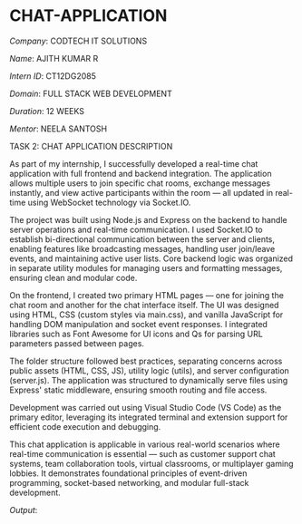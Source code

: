 # CHAT-APPLICATION

*Company*: CODTECH IT SOLUTIONS 

*Name*: AJITH KUMAR R

*Intern ID*: CT12DG2085

*Domain*: FULL STACK WEB DEVELOPMENT

*Duration*: 12 WEEKS

*Mentor*: NEELA  SANTOSH

TASK 2: CHAT APPLICATION DESCRIPTION 

As part of my internship, I successfully developed a real-time chat application with full frontend and backend integration. The application allows multiple users to join specific chat rooms, exchange messages instantly, and view active participants within the room — all updated in real-time using WebSocket technology via Socket.IO.

The project was built using Node.js and Express on the backend to handle server operations and real-time communication. I used Socket.IO to establish bi-directional communication between the server and clients, enabling features like broadcasting messages, handling user join/leave events, and maintaining active user lists. Core backend logic was organized in separate utility modules for managing users and formatting messages, ensuring clean and modular code.

On the frontend, I created two primary HTML pages — one for joining the chat room and another for the chat interface itself. The UI was designed using HTML, CSS (custom styles via main.css), and vanilla JavaScript for handling DOM manipulation and socket event responses. I integrated libraries such as Font Awesome for UI icons and Qs for parsing URL parameters passed between pages.

The folder structure followed best practices, separating concerns across public assets (HTML, CSS, JS), utility logic (utils), and server configuration (server.js). The application was structured to dynamically serve files using Express' static middleware, ensuring smooth routing and file access.

Development was carried out using Visual Studio Code (VS Code) as the primary editor, leveraging its integrated terminal and extension support for efficient code execution and debugging.

This chat application is applicable in various real-world scenarios where real-time communication is essential — such as customer support chat systems, team collaboration tools, virtual classrooms, or multiplayer gaming lobbies. It demonstrates foundational principles of event-driven programming, socket-based networking, and modular full-stack development.

*Output*:

